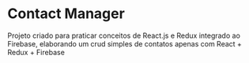 # Contact Manager

Projeto criado para praticar conceitos de React.js e Redux integrado ao Firebase, elaborando um crud simples de contatos apenas com React + Redux + Firebase

